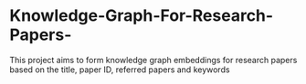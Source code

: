 # Knowledge-Graph-For-Research-Papers-
This project aims to form knowledge graph embeddings for research papers based on the title, paper ID, referred papers and keywords
